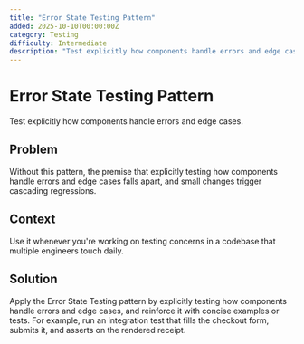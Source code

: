 ```yaml
---
title: "Error State Testing Pattern"
added: 2025-10-10T00:00:00Z
category: Testing
difficulty: Intermediate
description: "Test explicitly how components handle errors and edge cases."
---
```

# Error State Testing Pattern

Test explicitly how components handle errors and edge cases.

## Problem

Without this pattern, the premise that explicitly testing how components handle errors and edge cases falls apart, and small changes trigger cascading regressions.

## Context

Use it whenever you're working on testing concerns in a codebase that multiple engineers touch daily.

## Solution

Apply the Error State Testing pattern by explicitly testing how components handle errors and edge cases, and reinforce it with concise examples or tests. For example, run an integration test that fills the checkout form, submits it, and asserts on the rendered receipt.
